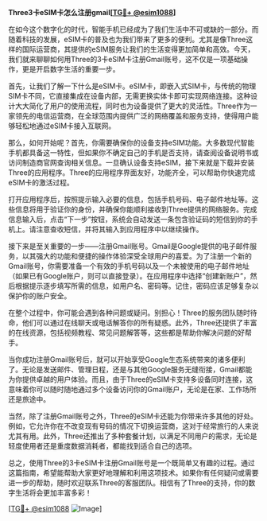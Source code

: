 **Three3卡eSIM卡怎么注册gmail[[TG💪+ @esim1088](https://t.me/s/esim1088)]**

在如今这个数字化的时代，智能手机已经成为了我们生活中不可或缺的一部分。而随着科技的发展，eSIM卡的普及也为我们带来了更多的便利。尤其是像Three这样的国际运营商，其提供的eSIM服务让我们的生活变得更加简单和高效。今天，我们就来聊聊如何用Three的3卡eSIM卡注册Gmail账号，这不仅是一项基础操作，更是开启数字生活的重要一步。

首先，让我们了解一下什么是eSIM卡。eSIM卡，即嵌入式SIM卡，与传统的物理SIM卡不同，它直接集成在设备内部，无需更换实体卡即可实现网络连接。这种设计大大简化了用户的使用流程，同时也为设备提供了更大的灵活性。Three作为一家领先的电信运营商，在全球范围内提供广泛的网络覆盖和服务支持，使得用户能够轻松地通过eSIM卡接入互联网。

那么，如何开始呢？首先，你需要确保你的设备支持eSIM功能。大多数现代智能手机都具备这一特性，但如果你不确定自己的手机是否支持，请查阅设备说明书或访问制造商官网查询相关信息。一旦确认设备支持eSIM，接下来就是下载并安装Three的应用程序。Three的应用程序界面友好，功能齐全，可以帮助你快速完成eSIM卡的激活过程。

打开应用程序后，按照提示输入必要的信息，包括手机号码、电子邮件地址等。这些信息将用于验证你的身份，并确保你能顺利接收到Three提供的网络服务。完成信息输入后，点击“下一步”按钮，系统会自动发送一条包含验证码的短信到你的手机上。请注意查收短信，并将其输入到应用程序中以继续操作。

接下来是至关重要的一步——注册Gmail账号。Gmail是Google提供的电子邮件服务，以其强大的功能和便捷的操作体验深受全球用户的喜爱。为了注册一个新的Gmail账号，你需要准备一个有效的手机号码以及一个未被使用的电子邮件地址（如果已有Google账户，则可以直接登录）。在应用程序中选择“创建新账户”，然后根据提示逐步填写所需的信息，如用户名、密码等。记住，密码应该足够复杂以保护你的账户安全。

在整个过程中，你可能会遇到各种问题或疑问。别担心！Three的服务团队随时待命，他们可以通过在线聊天或电话解答你的所有疑惑。此外，Three还提供了丰富的在线资源，包括视频教程、常见问题解答等，这些都是帮助你解决问题的好帮手。

当你成功注册Gmail账号后，就可以开始享受Google生态系统带来的诸多便利了。无论是发送邮件、管理日程，还是与其他Google服务无缝衔接，Gmail都能为你提供卓越的用户体验。而且，由于Three的eSIM卡支持多设备同时连接，这意味着你可以随时随地通过多个设备访问你的Gmail账户，无论是在家、工作场所还是旅途中。

当然，除了注册Gmail账号之外，Three的eSIM卡还能为你带来许多其他的好处。例如，它允许你在不改变现有号码的情况下切换运营商，这对于经常旅行的人来说尤其有用。此外，Three还推出了多种套餐计划，以满足不同用户的需求，无论是轻度使用者还是重度数据消耗者，都能找到适合自己的选项。

总之，使用Three的3卡eSIM卡注册Gmail账号是一个既简单又有趣的过程。通过这篇指南，希望能帮助大家更好地理解和利用这项技术。如果你有任何疑问或需要进一步的帮助，随时欢迎联系Three的客服团队。相信有了Three的支持，你的数字生活将会更加丰富多彩！

[[TG💪+ @esim1088](https://t.me/s/esim1088) ![Image](https://i.postimg.cc/4NQfJmqS/Snipaste-2025-05-13-00-14-12.png)]
